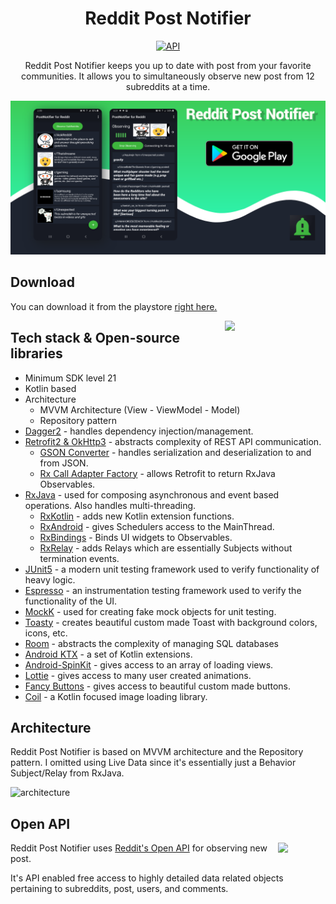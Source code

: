 <h1 align="center">Reddit Post Notifier</h1>

<p align="center">
  <a href="https://android-arsenal.com/api?level=21"><img alt="API" src="https://img.shields.io/badge/API-21%2B-brightgreen.svg?style=flat"/></a>
</p>

<p align="center">
Reddit Post Notifier keeps you up to date with post from your favorite communities. It allows you to simultaneously observe new post from 12 subreddits at a time.

<p align="center">
<img src= "preview/post_notifier_feature_graphic.png"/>
</p>


## Download
You can download it from the playstore [right here.](https://play.google.com/store/apps/details?id=com.takari.redditpostnotifier)

<img src="/preview/preview_gif.gif" align="right" width="32%"/>

## Tech stack & Open-source libraries
- Minimum SDK level 21
- Kotlin based
- Architecture
  - MVVM Architecture (View - ViewModel - Model)
  - Repository pattern
- [Dagger2](https://dagger.dev/) - handles dependency injection/management.
- [Retrofit2 & OkHttp3](https://github.com/square/retrofit) - abstracts complexity of REST API communication.
  - [GSON Converter](https://github.com/square/retrofit/tree/master/retrofit-converters/gson) - handles serialization and deserialization to and from JSON.
  - [Rx Call Adapter Factory](https://github.com/square/retrofit/tree/master/retrofit-adapters/rxjava2) - allows Retrofit to return RxJava Observables.
- [RxJava](https://github.com/ReactiveX/RxJava) - used for composing asynchronous and event based operations. Also handles multi-threading.
  - [RxKotlin](https://github.com/ReactiveX/RxKotlin) - adds new Kotlin extension functions.
  - [RxAndroid](https://github.com/ReactiveX/RxAndroid) - gives Schedulers access to the MainThread.
  - [RxBindings](https://github.com/JakeWharton/RxBinding) - Binds UI widgets to Observables.
  - [RxRelay](https://github.com/JakeWharton/RxRelay) - adds Relays which are essentially Subjects without termination events.
- [JUnit5](https://junit.org/junit5/) - a modern unit testing framework used to verify functionality of heavy logic.
- [Espresso](https://developer.android.com/training/testing/espresso) - an instrumentation testing framework used to verify the functionality of the UI.
- [MockK](https://mockk.io/) - used for creating fake mock objects for unit testing.
- [Toasty](https://github.com/GrenderG/Toasty) - creates beautiful custom made Toast with background colors, icons, etc.
- [Room](https://developer.android.com/training/data-storage/room) - abstracts the complexity of managing SQL databases
- [Android KTX](https://developer.android.com/kotlin/ktx) - a set of Kotlin extensions.
- [Android-SpinKit](https://github.com/ybq/Android-SpinKit) - gives access to an array of loading views.
- [Lottie](https://airbnb.io/lottie/#/android) - gives access to many user created animations.
- [Fancy Buttons](https://github.com/medyo/fancybuttons) - gives access to beautiful custom made buttons.
- [Coil](https://github.com/coil-kt/coil) - a Kotlin focused image loading library.

## Architecture
Reddit Post Notifier is based on MVVM architecture and the Repository pattern. I omitted using Live Data since it's essentially just a Behavior Subject/Relay from RxJava.

![architecture](https://cdn-images-1.medium.com/max/1200/1*KnYBBZIDDeg4zVDDEcLw2A.png)

## Open API

<img src="https://b.thumbs.redditmedia.com/7GVLmrH9CdZeqXceSEWkmL8_DSUKRGUfwMxnUNh8D8A.png" align="right" width="15%"/>

Reddit Post Notifier uses [Reddit's Open API](https://www.reddit.com/dev/api/) for observing new post.

It's API enabled free access to highly detailed data related objects pertaining to subreddits, post, users, and comments.

